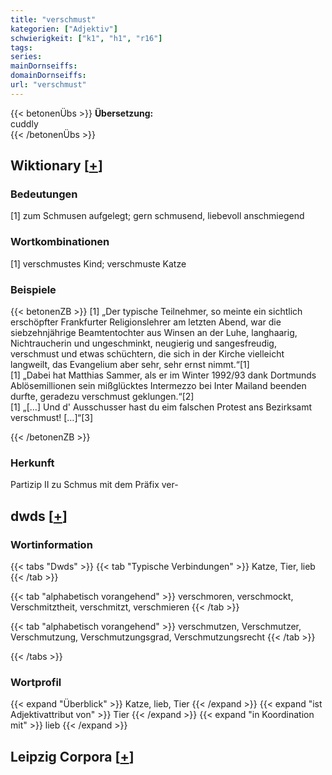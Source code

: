 ```yaml
---
title: "verschmust"
kategorien: ["Adjektiv"]
schwierigkeit: ["k1", "h1", "r16"]
tags:
series:
mainDornseiffs:
domainDornseiffs:
url: "verschmust"
---
```


{{< betonenÜbs >}}
**Übersetzung:**  
cuddly  
{{< /betonenÜbs >}}

## Wiktionary [[+](https://de.wiktionary.org/wiki/verschmust)]

### Bedeutungen
[1] zum Schmusen aufgelegt; gern schmusend, liebevoll anschmiegend  

### Wortkombinationen
[1] verschmustes Kind; verschmuste Katze  

### Beispiele
{{< betonenZB >}}
[1] „Der typische Teilnehmer, so meinte ein sichtlich erschöpfter Frankfurter Religionslehrer am letzten Abend, war die siebzehnjährige Beamtentochter aus Winsen an der Luhe, langhaarig, Nichtraucherin und ungeschminkt, neugierig und sangesfreudig, verschmust und etwas schüchtern, die sich in der Kirche vielleicht langweilt, das Evangelium aber sehr, sehr ernst nimmt.“[1]  
[1] „Dabei hat Matthias Sammer, als er im Winter 1992/93 dank Dortmunds Ablösemillionen sein mißglücktes Intermezzo bei Inter Mailand beenden durfte, geradezu verschmust geklungen.“[2]  
[1] „[…] Und d' Ausschusser hast du eim falschen Protest ans Bezirksamt verschmust! […]“[3]  

{{< /betonenZB >}}
### Herkunft
Partizip II zu Schmus mit dem Präfix ver-  



## dwds [[+](https://www.dwds.de/wb/verschmust)]

### Wortinformation
{{< tabs "Dwds" >}}
{{< tab "Typische Verbindungen" >}}
Katze, Tier, lieb
{{< /tab >}}

{{< tab "alphabetisch vorangehend" >}}
verschmoren, verschmockt, Verschmitztheit, verschmitzt, verschmieren
{{< /tab >}}

{{< tab "alphabetisch vorangehend" >}}
verschmutzen, Verschmutzer, Verschmutzung, Verschmutzungsgrad, Verschmutzungsrecht
{{< /tab >}}

{{< /tabs >}}

### Wortprofil
{{< expand "Überblick" >}} Katze, lieb, Tier {{< /expand >}}
{{< expand "ist Adjektivattribut von" >}} Tier {{< /expand >}}
{{< expand "in Koordination mit" >}} lieb {{< /expand >}}

## Leipzig Corpora [[+](https://corpora.uni-leipzig.de/en/res?word=verschmust&corpusId=deu_newscrawl-public_2018)]

